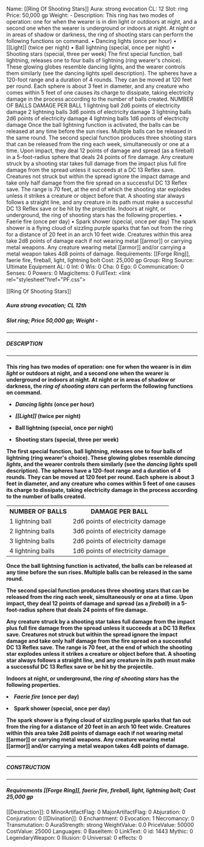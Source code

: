 Name: [[Ring Of Shooting Stars]]
Aura: strong evocation
CL: 12
Slot: ring
Price: 50,000 gp
Weight: -
Description: This ring has two modes of operation: one for when the wearer is in dim light or outdoors at night, and a second one when the wearer is underground or indoors at night. At night or in areas of shadow or darkness, the ring of shooting stars can perform the following functions on command. • Dancing lights (once per hour) • [[Light]] (twice per night) • Ball lightning (special, once per night) • Shooting stars (special, three per week) The first special function, ball lightning, releases one to four balls of lightning (ring wearer's choice). These glowing globes resemble dancing lights, and the wearer controls them similarly (see the dancing lights spell description). The spheres have a 120-foot range and a duration of 4 rounds. They can be moved at 120 feet per round. Each sphere is about 3 feet in diameter, and any creature who comes within 5 feet of one causes its charge to dissipate, taking electricity damage in the process according to the number of balls created. NUMBER OF BALLS DAMAGE PER BALL 1 lightning ball 2d6 points of electricity damage 2 lightning balls 3d6 points of electricity damage 3 lightning balls 2d6 points of electricity damage 4 lightning balls 1d6 points of electricity damage Once the ball lightning function is activated, the balls can be released at any time before the sun rises. Multiple balls can be released in the same round. The second special function produces three shooting stars that can be released from the ring each week, simultaneously or one at a time. Upon impact, they deal 12 points of damage and spread (as a fireball) in a 5-foot-radius sphere that deals 24 points of fire damage. Any creature struck by a shooting star takes full damage from the impact plus full fire damage from the spread unless it succeeds at a DC 13 Reflex save. Creatures not struck but within the spread ignore the impact damage and take only half damage from the fire spread on a successful DC 13 Reflex save. The range is 70 feet, at the end of which the shooting star explodes unless it strikes a creature or object before that. A shooting star always follows a straight line, and any creature in its path must make a successful DC 13 Reflex save or be hit by the projectile. Indoors at night, or underground, the ring of shooting stars has the following properties. • Faerie fire (once per day) • Spark shower (special, once per day) The spark shower is a flying cloud of sizzling purple sparks that fan out from the ring for a distance of 20 feet in an arch 10 feet wide. Creatures within this area take 2d8 points of damage each if not wearing metal [[armor]] or carrying metal weapons. Any creature wearing metal [[armor]] and/or carrying a metal weapon takes 4d8 points of damage.
Requirements: [[Forge Ring]], faerie fire, fireball, light, lightning bolt
Cost: 25,000 gp
Group: Ring
Source: Ultimate Equipment
AL: 0
Int: 0
Wis: 0
Cha: 0
Ego: 0
Communication: 0
Senses: 0
Powers: 0
MagicItems: 0
FullText: <link rel="stylesheet"href="PF.css"><div class="heading"><p class="alignleft">[[Ring Of Shooting Stars]]</p><div style="clear: both;"></div></div><div><h5><b>Aura </b>strong evocation; <b>CL </b>12th</h5><h5><b>Slot </b>ring; <b>Price </b>50,000 gp; <b>Weight </b>-</h5></div><hr/><div><h5><b>DESCRIPTION</b></h5></div><hr/><div><h4><p>This ring has two modes of operation: one for when the wearer is in dim <i>light</i> or outdoors at night, and a second one when the wearer is underground or indoors at night. At night or in areas of shadow or darkness, the <i>ring of shooting stars</i> can perform the following functions on command. </p><p><ul><li> <i>Dancing <i>light</i>s</i> (once per hour) </p><p><li> <i>[[Light]]</i> (twice per night) </p><p><li> Ball lightning (special, once per night) </p><p><li> Shooting stars (special, three per week) </ul></p><p>The first special function, ball lightning, releases one to four balls of lightning (ring wearer's choice). These glowing globes resemble <i>dancing <i>light</i>s</i>, and the wearer controls them similarly (see the <i>dancing <i>light</i>s</i> spell description). The spheres have a 120-foot range and a duration of 4 rounds. They can be moved at 120 feet per round. Each sphere is about 3 feet in diameter, and any creature who comes within 5 feet of one causes its charge to dissipate, taking electricity damage in the process according to the number of balls created. <table><tr><th>NUMBER OF BALLS</th><th>DAMAGE PER BALL</th></tr><tr><td>1 lightning ball</td><td>2d6 points of electricity damage</td></tr><tr><td>2 lightning balls</td><td>3d6 points of electricity damage</td></tr><tr><td>3 lightning balls</td><td>2d6 points of electricity damage</td></tr><tr><td>4 lightning balls</td><td>1d6 points of electricity damage</td></tr></table> <p>Once the ball lightning function is activated, the balls can be released at any time before the sun rises. Multiple balls can be released in the same round. </p><p>The second special function produces three shooting stars that can be released from the ring each week, simultaneously or one at a time. Upon impact, they deal 12 points of damage and spread (as a <i>fireball</i>) in a 5-foot-radius sphere that deals 24 points of fire damage. </p><p>Any creature struck by a shooting star takes full damage from the impact plus full fire damage from the spread unless it succeeds at a DC 13 Reflex save. Creatures not struck but within the spread ignore the impact damage and take only half damage from the fire spread on a successful DC 13 Reflex save. The range is 70 feet, at the end of which the shooting star explodes unless it strikes a creature or object before that. A shooting star always follows a straight line, and any creature in its path must make a successful DC 13 Reflex save or be hit by the projectile. </p><p>Indoors at night, or underground, the <i>ring of shooting stars</i> has the following properties. </p><p></ul><li> <i>Faerie fire</i> (once per day) </ul></p><p><li> Spark shower (special, once per day) </p><p>The spark shower is a flying cloud of sizzling purple sparks that fan out from the ring for a distance of 20 feet in an arch 10 feet wide. Creatures within this area take 2d8 points of damage each if not wearing metal [[armor]] or carrying metal weapons. Any creature wearing metal [[armor]] and/or carrying a metal weapon takes 4d8 points of damage.</p></h4></div><hr/><div><h5><b>CONSTRUCTION</b></h5></div><hr/><div><h5><b>Requirements </b>[[Forge Ring]], <i>faerie fire</i>, <i>fireball</i>, <i>light</i>, lightning bolt; <b>Cost </b>25,000 gp</h5></div>
[[Destruction]]: 0
MinorArtifactFlag: 0
MajorArtifactFlag: 0
Abjuration: 0
Conjuration: 0
[[Divination]]: 0
Enchantment: 0
Evocation: 1
Necromancy: 0
Transmutation: 0
AuraStrength: strong
WeightValue: 0.0
PriceValue: 50000
CostValue: 25000
Languages: 0
BaseItem: 0
LinkText: 0
id: 1443
Mythic: 0
LegendaryWeapon: 0
Illusion: 0
Universal: 0
effects: 0
